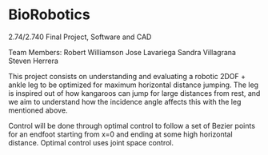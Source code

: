 # BioRobotics
2.74/2.740 Final Project, Software and CAD

Team Members:
Robert Williamson
Jose Lavariega
Sandra Villagrana
Steven Herrera

This project consists on understanding and evaluating a robotic 2DOF + ankle leg to be optimized for maximum horizontal distance jumping. 
The leg is inspired out of how kangaroos can jump for large distances from rest, and we aim to understand how the incidence angle affects this with the leg mentioned above. 

Control will be done through optimal control to follow a set of Bezier points for an endfoot starting from x=0 and ending at some high horizontal distance. Optimal control uses joint space control. 
